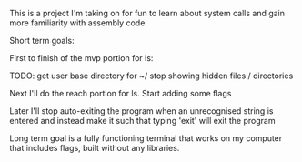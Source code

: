 
This is a project I'm taking on for fun to learn about system calls and gain more familiarity with assembly code.



Short term goals:

First to finish of the mvp portion for ls:

TODO: get user base directory for ~/
      stop showing hidden files / directories

Next I'll do the reach portion for ls. Start adding some flags

Later I'll stop auto-exiting the program when an unrecognised string is entered and instead make it such that typing 'exit' will exit the program

Long term goal is a fully functioning terminal that works on my computer that includes flags, built without any libraries.

